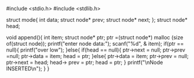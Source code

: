#include <stdio.h>
#include <stdlib.h>

struct mode{
int data;
struct node* prev;
struct node* next;
};
struct node* head;

void append(){
int item;
struct node* ptr;
ptr =(struct node*) malloc (size of(struct node));
printf("enter node data:");
scanf("%d", & item);
if(ptr == null){
printf("over low");
}else{
if(head == null){
ptr->next = null;
ptr->prev =null;
ptr->data = item;
head = ptr;
}else{
ptr->data = item;
ptr->prev = null;
ptr->next = head;
head-> prev = ptr;
head = ptr;
}
    printf("\nNode INSERTED\n");
  }
}
 
